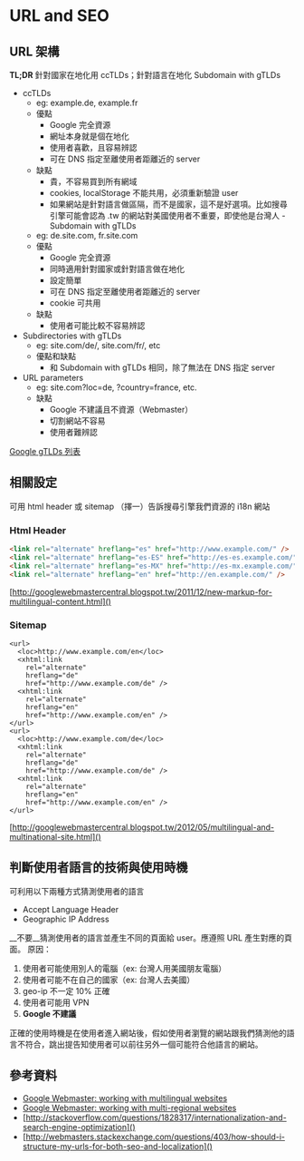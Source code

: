 # URL and SEO

## URL 架構

__TL;DR__ 針對國家在地化用 ccTLDs；針對語言在地化 Subdomain with gTLDs

- ccTLDs
    - eg: example.de, example.fr
    - 優點
        - Google 完全資源
        - 網址本身就是個在地化
        - 使用者喜歡，且容易辨認
        - 可在 DNS 指定至離使用者距離近的 server
    - 缺點
        - 貴，不容易買到所有網域
        - cookies, localStorage 不能共用，必須重新驗證 user
        - 如果網站是針對語言做區隔，而不是國家，這不是好選項。比如搜尋引擎可能會認為 .tw 的網站對美國使用者不重要，即使他是台灣人
-Subdomain with gTLDs
    - eg: de.site.com, fr.site.com
    - 優點
        - Google 完全資源
        - 同時適用針對國家或針對語言做在地化
        - 設定簡單
        - 可在 DNS 指定至離使用者距離近的 server
        - cookie 可共用
    - 缺點
        - 使用者可能比較不容易辨認
- Subdirectories with gTLDs
    - eg: site.com/de/, site.com/fr/, etc
    - 優點和缺點
        - 和 Subdomain with gTLDs 相同，除了無法在 DNS 指定 server
- URL parameters
    - eg: site.com?loc=de, ?country=france, etc.
    - 缺點
        - Google 不建議且不資源（Webmaster）
        - 切割網站不容易
        - 使用者難辨認

[Google gTLDs 列表](https://support.google.com/webmasters/answer/1347922?hl=en)

## 相關設定
可用 html header 或 sitemap （擇一）告訴搜尋引擎我們資源的 i18n 網站

### Html Header

```html
<link rel="alternate" hreflang="es" href="http://www.example.com/" />
<link rel="alternate" hreflang="es-ES" href="http://es-es.example.com/" />
<link rel="alternate" hreflang="es-MX" href="http://es-mx.example.com/" />
<link rel="alternate" hreflang="en" href="http://en.example.com/" />

```

[http://googlewebmastercentral.blogspot.tw/2011/12/new-markup-for-multilingual-content.html]()

### Sitemap
```
<url>
  <loc>http://www.example.com/en</loc>
  <xhtml:link
    rel="alternate"
    hreflang="de"
    href="http://www.example.com/de" />
  <xhtml:link
    rel="alternate"
    hreflang="en"
    href="http://www.example.com/en" />
</url>
<url>
  <loc>http://www.example.com/de</loc>
  <xhtml:link
    rel="alternate"
    hreflang="de"
    href="http://www.example.com/de" />
  <xhtml:link
    rel="alternate"
    hreflang="en"
    href="http://www.example.com/en" />
</url>
```
[http://googlewebmastercentral.blogspot.tw/2012/05/multilingual-and-multinational-site.html]()

## 判斷使用者語言的技術與使用時機
可利用以下兩種方式猜測使用者的語言
- Accept Language Header
- Geographic IP Address

__不要__猜測使用者的語言並產生不同的頁面給 user。應遵照 URL 產生對應的頁面。
原因：
1. 使用者可能使用別人的電腦（ex: 台灣人用美國朋友電腦）
2. 使用者可能不在自己的國家（ex: 台灣人去美國）
3. geo-ip 不一定 10% 正確
4. 使用者可能用 VPN
5. __Google 不建議__

正確的使用時機是在使用者進入網站後，假如使用者瀏覽的網站跟我們猜測他的語言不符合，跳出提告知使用者可以前往另外一個可能符合他語言的網站。

## 參考資料
 - [Google Webmaster: working with multilingual websites](http://googlewebmastercentral.blogspot.tw/2010/03/working-with-multilingual-websites.html)
 - [Google Webmaster: working with multi-regional websites](http://googlewebmastercentral.blogspot.tw/2010/03/working-with-multi-regional-websites.html)
 - [http://stackoverflow.com/questions/1828317/internationalization-and-search-engine-optimization]()
 - [http://webmasters.stackexchange.com/questions/403/how-should-i-structure-my-urls-for-both-seo-and-localization]()

